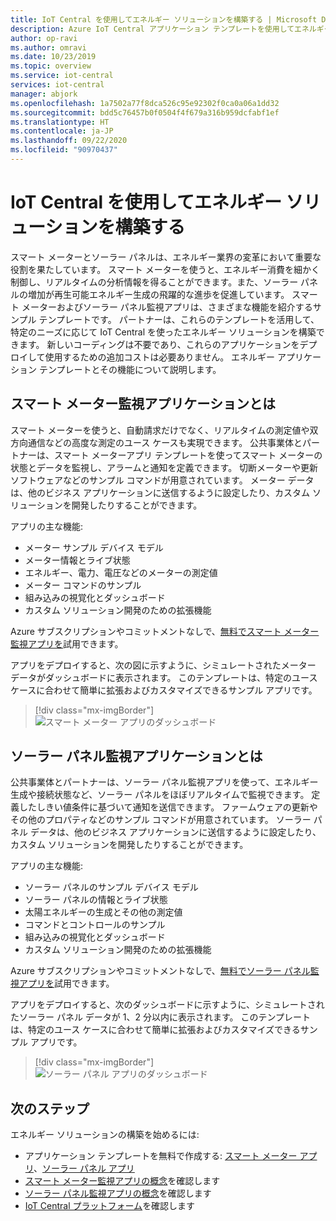 ```yaml
---
title: IoT Central を使用してエネルギー ソリューションを構築する | Microsoft Docs
description: Azure IoT Central アプリケーション テンプレートを使用してエネルギー ソリューションを構築する方法について説明します。
author: op-ravi
ms.author: omravi
ms.date: 10/23/2019
ms.topic: overview
ms.service: iot-central
services: iot-central
manager: abjork
ms.openlocfilehash: 1a7502a77f8dca526c95e92302f0ca0a06a1dd32
ms.sourcegitcommit: bdd5c76457b0f0504f4f679a316b959dcfabf1ef
ms.translationtype: HT
ms.contentlocale: ja-JP
ms.lasthandoff: 09/22/2020
ms.locfileid: "90970437"
---
```

# <a name="build-energy-solutions-with-iot-central"></a>IoT Central を使用してエネルギー ソリューションを構築する 




スマート メーターとソーラー パネルは、エネルギー業界の変革において重要な役割を果たしています。 スマート メーターを使うと、エネルギー消費を細かく制御し、リアルタイムの分析情報を得ることができます。また、ソーラー パネルの増加が再生可能エネルギー生成の飛躍的な進歩を促進しています。 スマート メーターおよびソーラー パネル監視アプリは、さまざまな機能を紹介するサンプル テンプレートです。 パートナーは、これらのテンプレートを活用して、特定のニーズに応じて IoT Central を使ったエネルギー ソリューションを構築できます。 新しいコーディングは不要であり、これらのアプリケーションをデプロイして使用するための追加コストは必要ありません。 エネルギー アプリケーション テンプレートとその機能について説明します。


## <a name="what-is-the-smart-meter-monitoring-application"></a>スマート メーター監視アプリケーションとは
 スマート メーターを使うと、自動請求だけでなく、リアルタイムの測定値や双方向通信などの高度な測定のユース ケースも実現できます。 公共事業体とパートナーは、スマート メーターアプリ テンプレートを使ってスマート メーターの状態とデータを監視し、アラームと通知を定義できます。 切断メーターや更新ソフトウェアなどのサンプル コマンドが用意されています。 メーター データは、他のビジネス アプリケーションに送信するように設定したり、カスタム ソリューションを開発したりすることができます。 

アプリの主な機能: 

* メーター サンプル デバイス モデル 
* メーター情報とライブ状態 
* エネルギー、電力、電圧などのメーターの測定値
* メーター コマンドのサンプル 
* 組み込みの視覚化とダッシュボード
* カスタム ソリューション開発のための拡張機能

Azure サブスクリプションやコミットメントなしで、[無料でスマート メーター監視アプリを](https://apps.azureiotcentral.com/build/new/smart-meter-monitoring)試用できます。


アプリをデプロイすると、次の図に示すように、シミュレートされたメーター データがダッシュボードに表示されます。 このテンプレートは、特定のユース ケースに合わせて簡単に拡張およびカスタマイズできるサンプル アプリです。

> [!div class="mx-imgBorder"]
> ![スマート メーター アプリのダッシュボード](media/overview-iot-central-energy/smart-meter-app-dashboard.png)


## <a name="what-is-the-solar-panel-monitoring-application"></a>ソーラー パネル監視アプリケーションとは
公共事業体とパートナーは、ソーラー パネル監視アプリを使って、エネルギー生成や接続状態など、ソーラー パネルをほぼリアルタイムで監視できます。 定義したしきい値条件に基づいて通知を送信できます。 ファームウェアの更新やその他のプロパティなどのサンプル コマンドが用意されています。 ソーラー パネル データは、他のビジネス アプリケーションに送信するように設定したり、カスタム ソリューションを開発したりすることができます。 

アプリの主な機能: 

* ソーラー パネルのサンプル デバイス モデル 
* ソーラー パネルの情報とライブ状態
* 太陽エネルギーの生成とその他の測定値
* コマンドとコントロールのサンプル
* 組み込みの視覚化とダッシュボード
* カスタム ソリューション開発のための拡張機能

Azure サブスクリプションやコミットメントなしで、[無料でソーラー パネル監視アプリを](https://apps.azureiotcentral.com/build/new/solar-panel-monitoring)試用できます。

アプリをデプロイすると、次のダッシュボードに示すように、シミュレートされたソーラー パネル データが 1、2 分以内に表示されます。 このテンプレートは、特定のユース ケースに合わせて簡単に拡張およびカスタマイズできるサンプル アプリです。 

> [!div class="mx-imgBorder"]
> ![ソーラー パネル アプリのダッシュボード](media/overview-iot-central-energy/solar-panel-app-dashboard.png)

## <a name="next-steps"></a>次のステップ
エネルギー ソリューションの構築を始めるには:
* アプリケーション テンプレートを無料で作成する: [スマート メーター アプリ](https://apps.azureiotcentral.com/build/new/smart-meter-monitoring)、[ソーラー パネル アプリ](https://apps.azureiotcentral.com/build/new/solar-panel-monitoring)
* [スマート メーター監視アプリの概念](https://docs.microsoft.com/azure/iot-central/energy/concept-iot-central-smart-meter-app)を確認します
* [ソーラー パネル監視アプリの概念](https://docs.microsoft.com/azure/iot-central/energy/concept-iot-central-solar-panel-app)を確認します
* [IoT Central プラットフォーム](https://docs.microsoft.com/azure/iot-central/)を確認します
